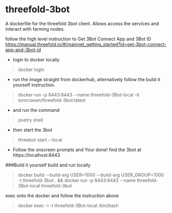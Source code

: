 # threefold-3bot
A dockerfile for the threefold 3bot client. Allows access the services and interact with farming nodes.

follow the high level instruction to Get 3Bot Connect App and 3Bot ID
https://manual.threefold.io/#/mainnet_getting_started?id=get-3bot-connect-app-and-3bot-id

- login to docker locally
>docker login 
- run the image straight from dockerhub, alternatively follow the build it yourself instruction. 

>docker run -p 8443:8443 --name threefold-3Bot-local -it tomcraven/threefold-3bot:latest

- and run the command

>poetry shell

- then start the 3bot

>threebot start --local

- Follow the onscreen prompts and Your done! find the 3bot at https://localhost:8443

###Build it yourself
build and run locally
>docker build
 --build-arg USER=1000 --build-arg USER_GROUP=1000
 -t threefold-3bot .
 && docker run
 -p 8443:8443
 --name threefold-3Bot-local
 threefold-3bot 

exec onto the docker and follow the instruction above

>docker exec -i -t threefold-3Bot-local /bin/bash
